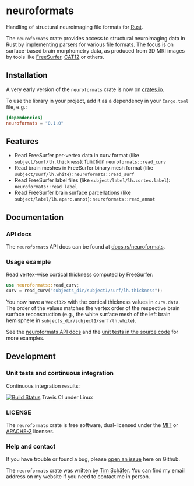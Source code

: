 # neuroformats
Handling of structural neuroimaging file formats for [Rust](https://www.rust-lang.org/).

The `neuroformats` crate provides access to structural neuroimaging data in Rust by implementing parsers for various file formats. The focus is on surface-based brain morphometry data, as produced from 3D MRI images by tools like [FreeSurfer](http://freesurfer.net/), [CAT12](http://www.neuro.uni-jena.de/cat/) or others.

## Installation

A very early version of the `neuroformats` crate is now on [crates.io](https://crates.io/crates/neuroformats).

To use the library in your project, add it as a dependency in your `Cargo.toml` file, e.g.:

```toml
[dependencies]
neuroformats = "0.1.0"
```

## Features

* Read FreeSurfer per-vertex data in curv format (like `subject/surf/lh.thickness`): function `neuroformats::read_curv`
* Read brain meshes in FreeSurfer binary mesh format (like `subject/surf/lh.white`): `neuroformats::read_surf`
* Read FreeSurfer label files (like `subject/label/lh.cortex.label`): `neuroformats::read_label`
* Read FreeSurfer brain surface parcellations (like `subject/label/lh.aparc.annot`): `neuroformats::read_annot`


## Documentation

### API docs

The `neuroformats` API docs can be found at [docs.rs/neuroformats](https://docs.rs/neuroformats).

### Usage example

Read vertex-wise cortical thickness computed by FreeSurfer:

```rust
use neuroformats::read_curv;
curv = read_curv("subjects_dir/subject1/surf/lh.thickness");
```

You now have a `Vec<f32>` with the cortical thickness values in `curv.data`. The order of the values matches the vertex order of the respective brain surface reconstruction (e.g., the white surface mesh of the left brain hemisphere in `subjects_dir/subject1/surf/lh.white`).

See the [neuroformats API docs](https://docs.rs/neuroformats) and the [unit tests in the source code](./src/) for more examples.


## Development

### Unit tests and continuous integration

Continuous integration results:

[![Build Status](https://travis-ci.org/dfsp-spirit/neuroformats-rs.svg?branch=main)](https://travis-ci.org/dfsp-spirit/neuroformats-rs) Travis CI under Linux

### LICENSE

The `neuroformats` crate is free software, dual-licensed under the [MIT](./LICENSE-MIT) or [APACHE-2](./LICENSE-APACHE2) licenses.

### Help and contact

If you have trouble or found a bug, please [open an issue](https://github.com/dfsp-spirit/neuroformats-rs/issues) here on Github.

The `neuroformats` crate was written by [Tim Schäfer](http://rcmd.org/ts/). You can find my email address on my website if you need to contact me in person.
